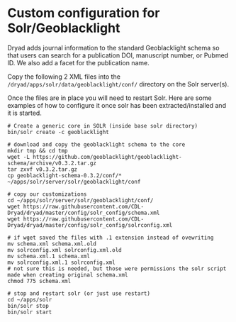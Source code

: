 # Custom configuration for Solr/Geoblacklight

Dryad adds journal information to the standard Geoblacklight schema so that users can search for a publication DOI, manuscript number, or Pubmed ID. We also add a facet for the publication name.

Copy the following 2 XML files into the `/dryad/apps/solr/data/geoblacklight/conf/` directory on the Solr server(s).

Once the files are in place you will need to restart Solr.  Here are some examples of how to configure it once solr has been extracted/installed and it is started.

```
# Create a generic core in SOLR (inside base solr directory)
bin/solr create -c geoblacklight
```

```
# download and copy the geoblacklight schema to the core
mkdir tmp && cd tmp
wget -L https://github.com/geoblacklight/geoblacklight-schema/archive/v0.3.2.tar.gz
tar zxvf v0.3.2.tar.gz
cp geoblacklight-schema-0.3.2/conf/* ~/apps/solr/server/solr/geoblacklight/conf
```

```
# copy our customizations
cd ~/apps/solr/server/solr/geoblacklight/conf/
wget https://raw.githubusercontent.com/CDL-Dryad/dryad/master/config/solr_config/schema.xml
wget https://raw.githubusercontent.com/CDL-Dryad/dryad/master/config/solr_config/solrconfig.xml
```

```
# if wget saved the files with .1 extension instead of ovewriting
mv schema.xml schema.xml.old
mv solrconfig.xml solrconfig.xml.old
mv schema.xml.1 schema.xml
mv solrconfig.xml.1 solrconfig.xml
# not sure this is needed, but those were permissions the solr script made when creating original schema.xml
chmod 775 schema.xml
```

```
# stop and restart solr (or just use restart)
cd ~/apps/solr
bin/solr stop
bin/solr start
```
